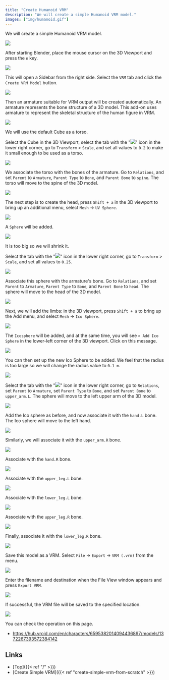 ```yaml
---
title: "Create Humanoid VRM"
description: "We will create a simple Humanoid VRM model."
images: ["img/humanoid.gif"]
---
```


We will create a simple Humanoid VRM model.

![](humanoid.gif)

After starting Blender, place the mouse cursor on the 3D Viewport and press the `n` key.

![](1.en.png)

This will open a Sidebar from the right side. Select the `VRM` tab and click the `Create VRM Model` button.

![](2.en.png)

Then an armature suitable for VRM output will be created automatically. An armature represents the bone structure of a 3D model.
This add-on uses armature to represent the skeletal structure of the human figure in VRM.

![](3.en.png)

We will use the default Cube as a torso.

Select the Cube in the 3D Viewport, select the tab with the "![](object_property_tab_icon.png)" icon in the lower right corner, go to `Transform` > `Scale`, and set all values to `0.2` to make it small enough to be used as a torso.

![](4.en.png)

We associate the torso with the bones of the armature. Go to `Relations`, and set `Parent` to `Armature`, `Parent Type` to `Bone`, and `Parent Bone` to `spine`. The torso will move to the spine of the 3D model.

![](5.en.png)

The next step is to create the head, press `Shift + a` in the 3D viewport to bring up an additional menu, select `Mesh` -> `UV Sphere`.

![](6.en.png)

A `Sphere` will be added.

![](7.en.png)

It is too big so we will shrink it.

Select the tab with the "![](object_property_tab_icon.png)" icon in the lower right corner, go to `Transform` > `Scale`, and set all values to `0.25`.

![](8.en.png)

Associate this sphere with the armature's bone. Go to `Relations`, and set `Parent` to `Armature`, `Parent Type` to `Bone`, and `Parent Bone` to `head`. The sphere will move to the head of the 3D model.

![](9.en.png)

Next, we will add the limbs: in the 3D viewport, press `Shift + a` to bring up the Add menu, and select `Mesh` -> `Ico Sphere`.

![](10.en.png)

The `Icosphere` will be added, and at the same time, you will see `> Add Ico Sphere` in the lower-left corner of the 3D viewport. Click on this message.

![](11.en.png)

You can then set up the new Ico Sphere to be added. We feel that the radius is too large so we will change the radius value to `0.1 m`.

![](12.en.png)

Select the tab with the "![](object_property_tab_icon.png)" icon in the lower right corner, go to `Relations`, set `Parent` to `Armature`, set `Parent Type` to `Bone`, and set `Parent Bone` to `upper_arm.L`. The sphere will move to the left upper arm of the 3D model.

![](13.en.png)

Add the Ico sphere as before, and now associate it with the `hand.L` bone. The Ico sphere will move to the left hand.

![](14.en.png)

Similarly, we will associate it with the `upper_arm.R` bone.

![](15.en.png)

Associate with the `hand.R` bone.

![](16.en.png)

Associate with the `upper_leg.L` bone.

![](17.en.png)

Associate with the `lower_leg.L` bone.

![](18.en.png)

Associate with the `upper_leg.R` bone.

![](19.en.png)

Finally, associate it with the `lower_leg.R` bone.

![](20.en.png)

Save this model as a VRM. Select `File` → `Export` → `VRM (.vrm)` from the menu.

![](21.en.png)

Enter the filename and destination when the File View window appears and press `Export VRM`.

![](22.en.png)

If successful, the VRM file will be saved to the specified location.

![](humanoid.gif)

You can check the operation on this page.

- https://hub.vroid.com/en/characters/6595382014094436897/models/1372267393572384142

## Links

- [Top]({{< ref "/" >}})
- [Create Simple VRM]({{< ref "create-simple-vrm-from-scratch" >}})
